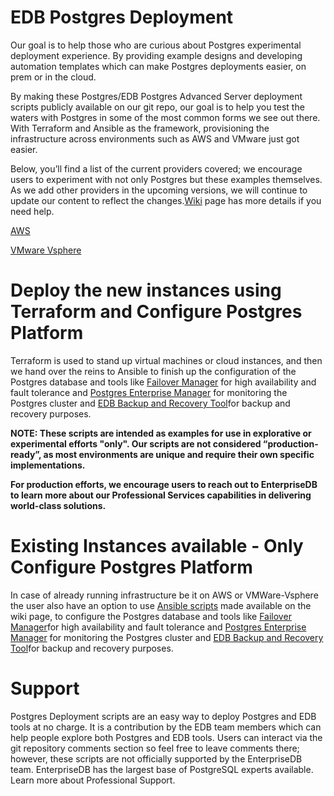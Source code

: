 # EDB Postgres Deployment
Our goal is to help those who are curious about Postgres experimental deployment experience.  By providing example designs and developing automation templates which can make Postgres deployments easier, on prem or in the cloud.

By making these Postgres/EDB Postgres Advanced Server deployment scripts publicly available on our git repo, our goal is to help you test the waters with Postgres in some of the most common forms we see out there.  With Terraform and Ansible as the framework, provisioning the infrastructure across environments such as AWS and VMware just got easier.

Below, you’ll find a list of the current providers covered; we encourage users to experiment with not only Postgres but these examples themselves.  As we add other providers in the upcoming versions, we will continue to update our content to reflect the changes.[Wiki](https://github.com/EnterpriseDB/postgres-deployment/wiki) page has more details if you need help.

[AWS](https://github.com/EnterpriseDB/postgres-deployment/wiki/AWS)

[VMware Vsphere](https://github.com/EnterpriseDB/postgres-deployment/wiki/VMware---Vsphere)

# Deploy the new instances using Terraform and Configure Postgres Platform
Terraform is used to stand up virtual machines or cloud instances, and then we hand over the reins to Ansible to finish up the configuration of the Postgres database and tools like [Failover Manager](https://www.enterprisedb.com/enterprise-postgres/edb-postgres-failover-manager) for high availability and fault tolerance and [Postgres Enterprise Manager](https://www.enterprisedb.com/enterprise-postgres/edb-postgres-enterprise-manager-pem) for monitoring the Postgres cluster and [EDB Backup and Recovery Tool](https://www.enterprisedb.com/enterprise-postgres/edb-postgres-backup-and-recovery-tool)for backup and recovery purposes.

**NOTE: These scripts are intended as examples for use in explorative or experimental efforts "only". Our scripts are not considered “production-ready”, as most environments are unique and require their own specific implementations.**

**For production efforts, we encourage users to reach out to EnterpriseDB to learn more about our Professional Services capabilities in delivering world-class solutions.**


# Existing Instances available - **Only** Configure Postgres Platform
In case of already running infrastructure be it on AWS or VMWare-Vsphere the user also have an option to use [Ansible scripts](https://github.com/EnterpriseDB/postgres-deployment/wiki/Ansible-Playbooks-for-EDB-tools) made available on the wiki page, to configure the Postgres database and tools like [Failover Manager](https://www.enterprisedb.com/enterprise-postgres/edb-postgres-failover-manager)for high availability and fault tolerance and [Postgres Enterprise Manager](https://www.enterprisedb.com/enterprise-postgres/edb-postgres-enterprise-manager-pem) for monitoring the Postgres cluster and [EDB Backup and Recovery Tool](https://www.enterprisedb.com/enterprise-postgres/edb-postgres-backup-and-recovery-tool)for backup and recovery purposes.

# Support
Postgres Deployment scripts are an easy way to deploy Postgres and EDB tools at no charge. It is a contribution by the EDB team members which can help people explore both Postgres and EDB tools. Users can interact via the git repository comments section so feel free to leave comments there; however, these scripts are not officially supported by the EnterpriseDB team.
EnterpriseDB has the largest base of PostgreSQL experts available. Learn more about Professional Support.

